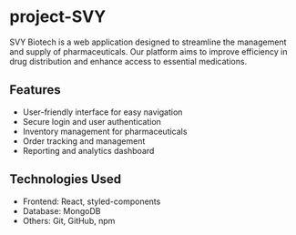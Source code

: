 # project-SVY

SVY Biotech is a web application designed to streamline the management and supply of pharmaceuticals. Our platform aims to improve efficiency in drug distribution and enhance access to essential medications.


## Features
- User-friendly interface for easy navigation
- Secure login and user authentication
- Inventory management for pharmaceuticals
- Order tracking and management
- Reporting and analytics dashboard


## Technologies Used
- Frontend: React, styled-components
- Database: MongoDB
- Others: Git, GitHub, npm
